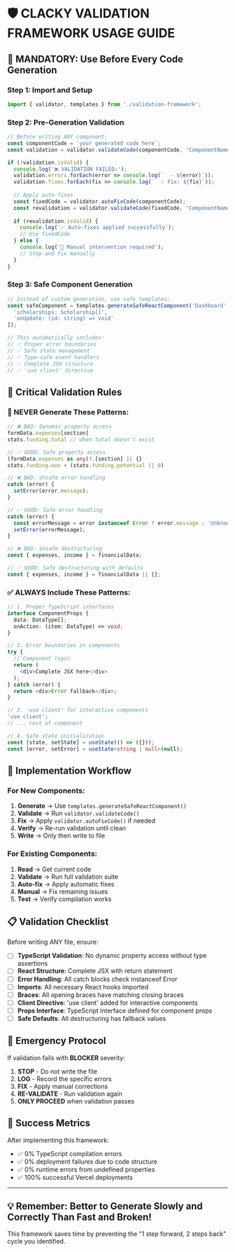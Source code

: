 # 🛡️ CLACKY VALIDATION FRAMEWORK USAGE GUIDE

## 🚨 **MANDATORY: Use Before Every Code Generation**

### **Step 1: Import and Setup**
```typescript
import { validator, templates } from './validation-framework';
```

### **Step 2: Pre-Generation Validation**
```typescript
// Before writing ANY component:
const componentCode = `your generated code here`;
const validation = validator.validateCode(componentCode, 'ComponentName');

if (!validation.isValid) {
  console.log('❌ VALIDATION FAILED:');
  validation.errors.forEach(error => console.log(`  - ${error}`));
  validation.fixes.forEach(fix => console.log(`  💡 Fix: ${fix}`));
  
  // Apply auto-fixes
  const fixedCode = validator.autoFixCode(componentCode);
  const revalidation = validator.validateCode(fixedCode, 'ComponentName');
  
  if (revalidation.isValid) {
    console.log('✅ Auto-fixes applied successfully');
    // Use fixedCode
  } else {
    console.log('🚨 Manual intervention required');
    // Stop and fix manually
  }
}
```

### **Step 3: Safe Component Generation**
```typescript
// Instead of custom generation, use safe templates:
const safeComponent = templates.generateSafeReactComponent('Dashboard', [
  'scholarships: Scholarship[]',
  'onUpdate: (id: string) => void'
]);

// This automatically includes:
// ✅ Proper error boundaries
// ✅ Safe state management
// ✅ Type-safe event handlers
// ✅ Complete JSX structure
// ✅ 'use client' directive
```

## 🎯 **Critical Validation Rules**

### **🚫 NEVER Generate These Patterns:**
```typescript
// ❌ BAD: Dynamic property access
formData.expenses[section]
stats.funding.total // when total doesn't exist

// ✅ GOOD: Safe property access
(formData.expenses as any)?.[section] || {}
stats.funding.won + (stats.funding.potential || 0)
```

```typescript
// ❌ BAD: Unsafe error handling
catch (error) {
  setError(error.message);
}

// ✅ GOOD: Safe error handling
catch (error) {
  const errorMessage = error instanceof Error ? error.message : 'Unknown error occurred';
  setError(errorMessage);
}
```

```typescript
// ❌ BAD: Unsafe destructuring
const { expenses, income } = financialData;

// ✅ GOOD: Safe destructuring with defaults
const { expenses, income } = financialData || {};
```

### **✅ ALWAYS Include These Patterns:**
```typescript
// 1. Proper TypeScript interfaces
interface ComponentProps {
  data: DataType[];
  onAction: (item: DataType) => void;
}

// 2. Error boundaries in components
try {
  // Component logic
  return (
    <div>Complete JSX here</div>
  );
} catch (error) {
  return <div>Error fallback</div>;
}

// 3. 'use client' for interactive components
'use client';
// ... rest of component

// 4. Safe state initialization
const [state, setState] = useState(() => ({}));
const [error, setError] = useState<string | null>(null);
```

## 🔄 **Implementation Workflow**

### **For New Components:**
1. **Generate** → Use `templates.generateSafeReactComponent()`
2. **Validate** → Run `validator.validateCode()`
3. **Fix** → Apply `validator.autoFixCode()` if needed
4. **Verify** → Re-run validation until clean
5. **Write** → Only then write to file

### **For Existing Components:**
1. **Read** → Get current code
2. **Validate** → Run full validation suite
3. **Auto-fix** → Apply automatic fixes
4. **Manual** → Fix remaining issues
5. **Test** → Verify compilation works

## 📋 **Validation Checklist**

Before writing ANY file, ensure:

- [ ] **TypeScript Validation**: No dynamic property access without type assertions
- [ ] **React Structure**: Complete JSX with return statement
- [ ] **Error Handling**: All catch blocks check instanceof Error
- [ ] **Imports**: All necessary React hooks imported
- [ ] **Braces**: All opening braces have matching closing braces
- [ ] **Client Directive**: 'use client' added for interactive components
- [ ] **Props Interface**: TypeScript interface defined for component props
- [ ] **Safe Defaults**: All destructuring has fallback values

## 🚨 **Emergency Protocol**

If validation fails with **BLOCKER** severity:
1. **STOP** - Do not write the file
2. **LOG** - Record the specific errors
3. **FIX** - Apply manual corrections
4. **RE-VALIDATE** - Run validation again
5. **ONLY PROCEED** when validation passes

## 🎯 **Success Metrics**

After implementing this framework:
- ✅ 0% TypeScript compilation errors
- ✅ 0% deployment failures due to code structure
- ✅ 0% runtime errors from undefined properties
- ✅ 100% successful Vercel deployments

---

## 💡 **Remember: Better to Generate Slowly and Correctly Than Fast and Broken!**

This framework saves time by preventing the "1 step forward, 2 steps back" cycle you identified.